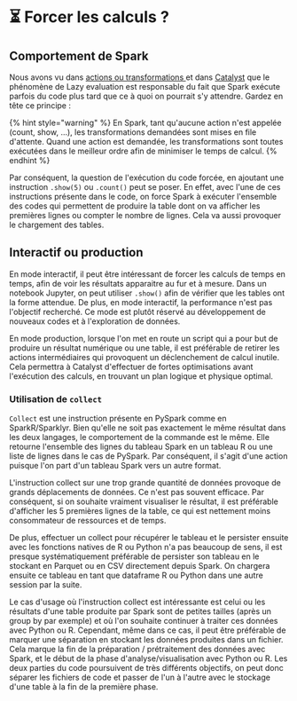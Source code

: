 # ⏳ Forcer les calculs ?

## Comportement de Spark

Nous avons vu dans [actions ou transformations ](../actions-ou-transformations.md)et dans [Catalyst](../les-plans-dexecutions-et-catalyst.md) que le phénomène de Lazy evaluation est responsable du fait que Spark exécute parfois du code plus tard que ce à quoi on pourrait s'y attendre. Gardez en tête ce principe :&#x20;

{% hint style="warning" %}
En Spark, tant qu'aucune action n'est appelée (count, show, ...), les transformations demandées sont mises en file d'attente. Quand une action est demandée, les transformations sont toutes exécutées dans le meilleur ordre afin de minimiser le temps de calcul.
{% endhint %}

Par conséquent, la question de l'exécution du code forcée, en ajoutant une instruction `.show(5)` ou `.count()`  peut se poser. En effet, avec l'une de ces instructions présente dans le code, on force Spark à exécuter l'ensemble des codes qui permettent de produire la table dont on va afficher les premières lignes ou compter le nombre de lignes. Cela va aussi provoquer le chargement des tables.&#x20;

## Interactif ou production

En mode interactif, il peut être intéressant de forcer les calculs de temps en temps, afin de voir les résultats apparaitre au fur et à mesure. Dans un notebook Jupyter, on peut utiliser `.show()` afin de vérifier que les tables ont la forme attendue. De plus, en mode interactif, la performance n'est pas l'objectif recherché. Ce mode est plutôt réservé au développement de nouveaux codes et à l'exploration de données.&#x20;

En mode production, lorsque l'on met en route un script qui a pour but de produire un résultat numérique ou une table, il est préférable de retirer les actions intermédiaires qui provoquent un déclenchement de calcul inutile. Cela permettra à Catalyst d'effectuer de fortes optimisations avant l'exécution des calculs, en trouvant un plan logique et physique optimal.

### Utilisation de `collect`&#x20;

`Collect` est une instruction présente en PySpark comme en SparkR/Sparklyr. Bien qu'elle ne soit pas exactement le même résultat dans les deux langages, le comportement de la commande est le même. Elle retourne l'ensemble des lignes du tableau Spark en un tableau R ou une liste de lignes dans le cas de PySpark. Par conséquent, il s'agit d'une action puisque l'on part d'un tableau Spark vers un autre format.

L'instruction collect sur une trop grande quantité de données provoque de grands déplacements de données. Ce n'est pas souvent efficace. Par conséquent, si on souhaite vraiment visualiser le résultat, il est préférable d'afficher les 5 premières lignes de la table, ce qui est nettement moins consommateur de ressources et de temps.

De plus, effectuer un collect pour récupérer le tableau et le persister ensuite avec les fonctions natives de R ou Python n'a pas beaucoup de sens, il est presque systématiquement préférable de persister son tableau en le stockant en Parquet ou en CSV directement depuis Spark. On chargera ensuite ce tableau en tant que dataframe R ou Python dans une autre session par la suite.&#x20;

Le cas d'usage où l'instruction collect est intéressante est celui ou les résultats d'une table produite par Spark sont de petites tailles (après un group by par exemple) et où l'on souhaite continuer à traiter ces données avec Python ou R. Cependant, même dans ce cas, il peut être préférable de marquer une séparation en stockant les données produites dans un fichier. Cela marque la fin de la préparation / prétraitement des données avec Spark, et le début de la phase d'analyse/visualisation avec Python ou R. Les deux parties du code poursuivent de très différents objectifs, on peut donc séparer les fichiers de code et passer de l'un à l'autre avec le stockage d'une table à la fin de la première phase.
